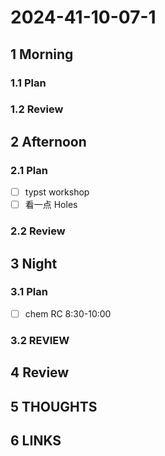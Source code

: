# 2024-41-10-07-1

## 1 Morning

### 1.1 Plan

### 1.2 Review

## 2 Afternoon

### 2.1 Plan

- [ ] typst workshop
- [ ] 看一点 Holes

### 2.2 Review

## 3 Night

### 3.1 Plan
- [ ] chem RC 8:30-10:00
### 3.2 REVIEW

## 4 Review

## 5 THOUGHTS

## 6 LINKS
